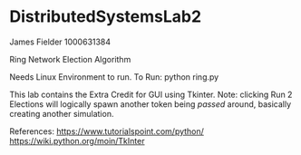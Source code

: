 # DistributedSystemsLab2
James Fielder 
1000631384

Ring Network Election Algorithm

Needs Linux Environment to run.
To Run: python ring.py

This lab contains the Extra Credit for GUI using Tkinter.
Note: clicking Run 2 Elections will logically spawn another token being *passed* around, basically
creating another simulation.

References:
https://www.tutorialspoint.com/python/
https://wiki.python.org/moin/TkInter